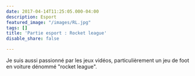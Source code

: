 ```yaml
---
date: 2017-04-14T11:25:05.000-04:00
description: Esport
featured_image: "/images/RL.jpg"
tags: []
title: 'Partie esport : Rocket league'
disable_share: false

---
```

Je suis aussi passionné par les jeux vidéos, particulièrement un jeu de foot en voiture dénommé "rocket league".